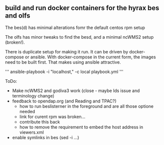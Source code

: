 build and run docker containers for the hyrax bes and olfs
----------------------------------------------------------

The bes(d) has minimal alterations fomr the default centos rpm setup

The olfs has minor tweaks to find the besd, and a minimal ncWMS2 setup (broken!).

There is duplicate setup for making it run. It can be driven by docker-compose or ansible.
With docker-compose in the current form, the images need to be built first.
That makes using ansible attractive.

'''
ansible-playbook -i "localhost," -c local playbook.yml
'''

ToDo:

  * Make ncWMS2 and godiva3 work (close - maybe Ids issue and terminology change)
  * feedback to opendap.org (and Reading and TPAC?)
    * how to run beslisterner in the foreground and are all those optione needed
    * link for curent rpm was broken...
    * contribute this back
    * how to remove the requirement to embed the host address in viewers.xml
  * enable symlinks in bes (sed -i ...)

